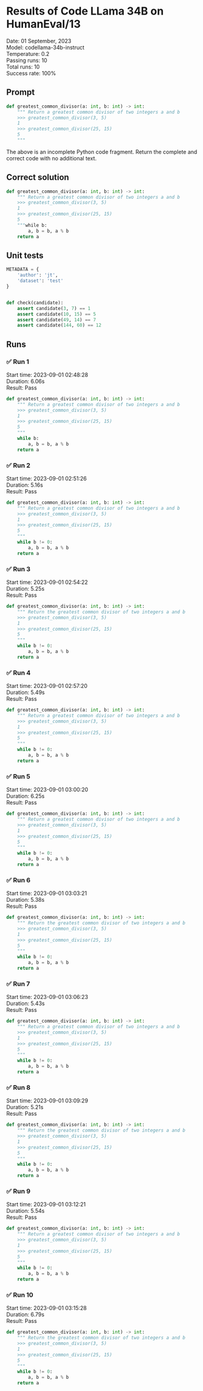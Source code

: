 # Results of Code LLama 34B on HumanEval/13
Date: 01 September, 2023<br />
Model: codellama-34b-instruct<br />
Temperature: 0.2<br />
Passing runs: 10<br />
Total runs: 10<br />
Success rate: 100%
## Prompt
```python
def greatest_common_divisor(a: int, b: int) -> int:
    """ Return a greatest common divisor of two integers a and b
    >>> greatest_common_divisor(3, 5)
    1
    >>> greatest_common_divisor(25, 15)
    5
    """
```
The above is an incomplete Python code fragment. Return the complete and correct code with no additional text.
## Correct solution
```python
def greatest_common_divisor(a: int, b: int) -> int:
    """ Return a greatest common divisor of two integers a and b
    >>> greatest_common_divisor(3, 5)
    1
    >>> greatest_common_divisor(25, 15)
    5
    """while b:
        a, b = b, a % b
    return a
```
## Unit tests
```python
METADATA = {
    'author': 'jt',
    'dataset': 'test'
}


def check(candidate):
    assert candidate(3, 7) == 1
    assert candidate(10, 15) == 5
    assert candidate(49, 14) == 7
    assert candidate(144, 60) == 12
```
## Runs
### ✅ Run 1
Start time: 2023-09-01 02:48:28<br />
Duration: 6.06s<br />
Result: Pass
```python
def greatest_common_divisor(a: int, b: int) -> int:
    """ Return a greatest common divisor of two integers a and b
    >>> greatest_common_divisor(3, 5)
    1
    >>> greatest_common_divisor(25, 15)
    5
    """
    while b:
        a, b = b, a % b
    return a
```
### ✅ Run 2
Start time: 2023-09-01 02:51:26<br />
Duration: 5.16s<br />
Result: Pass
```python
def greatest_common_divisor(a: int, b: int) -> int:
    """ Return a greatest common divisor of two integers a and b
    >>> greatest_common_divisor(3, 5)
    1
    >>> greatest_common_divisor(25, 15)
    5
    """
    while b != 0:
        a, b = b, a % b
    return a
```
### ✅ Run 3
Start time: 2023-09-01 02:54:22<br />
Duration: 5.25s<br />
Result: Pass
```python
def greatest_common_divisor(a: int, b: int) -> int:
    """ Return the greatest common divisor of two integers a and b
    >>> greatest_common_divisor(3, 5)
    1
    >>> greatest_common_divisor(25, 15)
    5
    """
    while b != 0:
        a, b = b, a % b
    return a
```
### ✅ Run 4
Start time: 2023-09-01 02:57:20<br />
Duration: 5.49s<br />
Result: Pass
```python
def greatest_common_divisor(a: int, b: int) -> int:
    """ Return a greatest common divisor of two integers a and b
    >>> greatest_common_divisor(3, 5)
    1
    >>> greatest_common_divisor(25, 15)
    5
    """
    while b != 0:
        a, b = b, a % b
    return a
```
### ✅ Run 5
Start time: 2023-09-01 03:00:20<br />
Duration: 6.25s<br />
Result: Pass
```python
def greatest_common_divisor(a: int, b: int) -> int:
    """ Return a greatest common divisor of two integers a and b
    >>> greatest_common_divisor(3, 5)
    1
    >>> greatest_common_divisor(25, 15)
    5
    """
    while b != 0:
        a, b = b, a % b
    return a
```
### ✅ Run 6
Start time: 2023-09-01 03:03:21<br />
Duration: 5.38s<br />
Result: Pass
```python
def greatest_common_divisor(a: int, b: int) -> int:
    """ Return the greatest common divisor of two integers a and b
    >>> greatest_common_divisor(3, 5)
    1
    >>> greatest_common_divisor(25, 15)
    5
    """
    while b != 0:
        a, b = b, a % b
    return a
```
### ✅ Run 7
Start time: 2023-09-01 03:06:23<br />
Duration: 5.43s<br />
Result: Pass
```python
def greatest_common_divisor(a: int, b: int) -> int:
    """ Return a greatest common divisor of two integers a and b
    >>> greatest_common_divisor(3, 5)
    1
    >>> greatest_common_divisor(25, 15)
    5
    """
    while b != 0:
        a, b = b, a % b
    return a
```
### ✅ Run 8
Start time: 2023-09-01 03:09:29<br />
Duration: 5.21s<br />
Result: Pass
```python
def greatest_common_divisor(a: int, b: int) -> int:
    """ Return the greatest common divisor of two integers a and b
    >>> greatest_common_divisor(3, 5)
    1
    >>> greatest_common_divisor(25, 15)
    5
    """
    while b != 0:
        a, b = b, a % b
    return a
```
### ✅ Run 9
Start time: 2023-09-01 03:12:21<br />
Duration: 5.54s<br />
Result: Pass
```python
def greatest_common_divisor(a: int, b: int) -> int:
    """ Return a greatest common divisor of two integers a and b
    >>> greatest_common_divisor(3, 5)
    1
    >>> greatest_common_divisor(25, 15)
    5
    """
    while b != 0:
        a, b = b, a % b
    return a
```
### ✅ Run 10
Start time: 2023-09-01 03:15:28<br />
Duration: 6.79s<br />
Result: Pass
```python
def greatest_common_divisor(a: int, b: int) -> int:
    """ Return the greatest common divisor of two integers a and b
    >>> greatest_common_divisor(3, 5)
    1
    >>> greatest_common_divisor(25, 15)
    5
    """
    while b != 0:
        a, b = b, a % b
    return a
```
